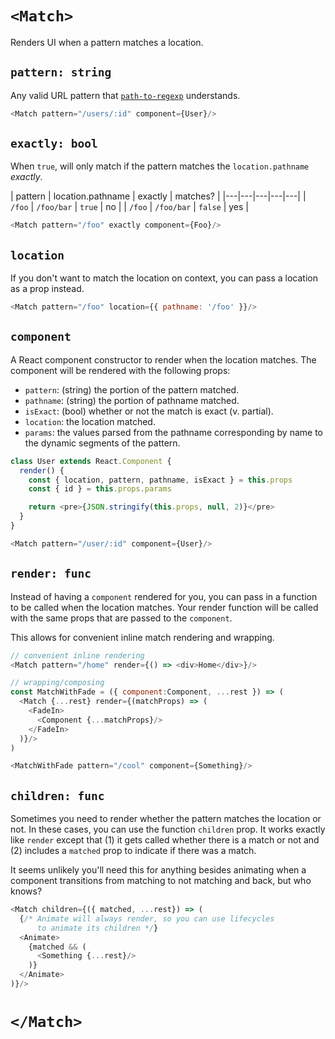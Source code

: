 # `<Match>`

Renders UI when a pattern matches a location.

## `pattern: string`

Any valid URL pattern that [`path-to-regexp`][ptre] understands.

```js
<Match pattern="/users/:id" component={User}/>
```

## `exactly: bool`

When `true`, will only match if the pattern matches the
`location.pathname` _exactly_.

| pattern | location.pathname | exactly | matches? |
|---|---|---|---|---|
| `/foo`  | `/foo/bar`  | `true` | no |
| `/foo`  | `/foo/bar`  | `false` | yes |

```js
<Match pattern="/foo" exactly component={Foo}/>
```

## `location`

If you don't want to match the location on context, you can pass a
location as a prop instead.

```js
<Match pattern="/foo" location={{ pathname: '/foo' }}/>
```

## `component`

A React component constructor to render when the location matches. The
component will be rendered with the following props:

- `pattern`: (string) the portion of the pattern matched.
- `pathname`: (string) the portion of pathname matched.
- `isExact`: (bool) whether or not the match is exact (v. partial).
- `location`: the location matched.
- `params`: the values parsed from the pathname corresponding by name to
  the dynamic segments of the pattern.

```js
class User extends React.Component {
  render() {
    const { location, pattern, pathname, isExact } = this.props
    const { id } = this.props.params

    return <pre>{JSON.stringify(this.props, null, 2)}</pre>
  }
}

<Match pattern="/user/:id" component={User}/>
```

## `render: func`

Instead of having a `component` rendered for you, you can pass in a
function to be called when the location matches. Your render function
will be called with the same props that are passed to the `component`.

This allows for convenient inline match rendering and wrapping.

```js
// convenient inline rendering
<Match pattern="/home" render={() => <div>Home</div>}/>

// wrapping/composing
const MatchWithFade = ({ component:Component, ...rest }) => (
  <Match {...rest} render={(matchProps) => (
    <FadeIn>
      <Component {...matchProps}/>
    </FadeIn>
  )}/>
)

<MatchWithFade pattern="/cool" component={Something}/>
```

## `children: func`

Sometimes you need to render whether the pattern matches the location or
not. In these cases, you can use the function `children` prop. It works
exactly like `render` except that (1) it gets called whether there is a
match or not and (2) includes a `matched` prop to indicate if there was
a match.

It seems unlikely you'll need this for anything besides animating when a
component transitions from matching to not matching and back, but who
knows?

```js
<Match children={({ matched, ...rest}) => (
  {/* Animate will always render, so you can use lifecycles
      to animate its children */}
  <Animate>
    {matched && (
      <Something {...rest}/>
    )}
  </Animate>
)}/>
```

# `</Match>`

  [ptre]:https://www.npmjs.com/package/path-to-regexp
